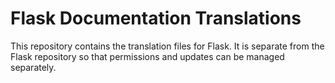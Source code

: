 # Flask Documentation Translations

This repository contains the translation files for Flask. It is separate from
the Flask repository so that permissions and updates can be managed separately.
